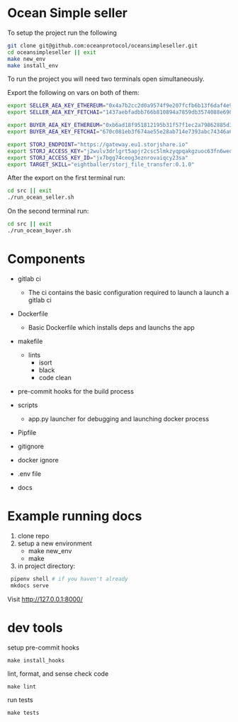 # Ocean Simple seller

To setup the project run the following

```bash
git clone git@github.com:oceanprotocol/oceansimpleseller.git
cd oceansimpleseller || exit
make new_env
make install_env
```

To run the project you will need two terminals open simultaneously.

Export the following on vars on both of them:

```bash
export SELLER_AEA_KEY_ETHEREUM="0x4a7b2cc2d0a9574f9e207fcfb6b13f6daf4e90b9e0f50e389a68f507f9767880"
export SELLER_AEA_KEY_FETCHAI="1437aebfadbb766b810894a7859db3574088e6909f229e484e2e14e00b7c0875"

export BUYER_AEA_KEY_ETHEREUM="0xb6ad18f951812195b31f57f1ec2a79862885d3f5d3c84a1a0cc3c4d940a4cf9b"
export BUYER_AEA_KEY_FETCHAI="670c081eb3f674ae55e28ab714e7393abc74346a6fc738b1bf245140a038a3bb"

export STORJ_ENDPOINT="https://gateway.eu1.storjshare.io"
export STORJ_ACCESS_KEY="j2wulv3drlgrt5apjr2csc5lmkzyqpqakgzuoc63fn6wedxmnu2ng"
export STORJ_ACCESS_KEY_ID="jx7bgg74ceog3eznrovaiqcy23sa"
export TARGET_SKILL="eightballer/storj_file_transfer:0.1.0"
```

After the export on the first terminal run:
```bash
cd src || exit 
./run_ocean_seller.sh
```

On the second terminal run:
```bash
cd src || exit 
./run_ocean_buyer.sh
```


# Components

- gitlab ci
    - The ci contains the basic configuration required to launch a launch a gitlab ci
  
- Dockerfile
  - Basic Dockerfile which installs deps and launchs the app

- makefile
  - lints
      - isort
      - black
      - code clean
- pre-commit hooks for the build process

- scripts
  - app.py launcher for debugging and launching docker process

- Pipfile

- gitignore
- docker ignore
- .env file
- docs


# Example running docs

1. clone repo
2. setup a new environment
   - make new_env
   - make 
3. in project directory:
```bash
 pipenv shell # if you haven't already
 mkdocs serve
```
Visit http://127.0.0.1:8000/

# dev tools
setup pre-commit hooks
```
make install_hooks
```

lint, format, and sense check code
```
make lint
```

run tests

```
make tests
```

